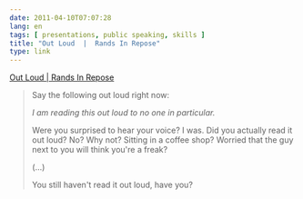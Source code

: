 ```yaml
---
date: 2011-04-10T07:07:28
lang: en
tags: [ presentations, public speaking, skills ]
title: "Out Loud  |  Rands In Repose"
type: link
---
```


[Out Loud  |  Rands In Repose](http://www.randsinrepose.com/archives/2008/02/03/out_loud.html)

> Say the following out loud right now:
>
> *I am reading this out loud to no one in particular.*
>
> Were you surprised to hear your voice? I was. Did you actually read it
> out loud? No? Why not? Sitting in a coffee shop? Worried that the guy
> next to you will think you're a freak?
>
> (...)
>
> You still haven't read it out loud, have you?
